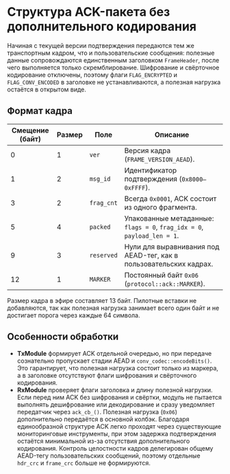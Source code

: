 # Структура ACK-пакета без дополнительного кодирования

Начиная с текущей версии подтверждения передаются тем же транспортным кадром,
что и пользовательские сообщения: полезные данные сопровождаются единственным
заголовком `FrameHeader`, после чего выполняется только скремблирование.
Шифрование и свёрточное кодирование отключены, поэтому флаги
`FLAG_ENCRYPTED` и `FLAG_CONV_ENCODED` в заголовке не устанавливаются, а
полезная нагрузка остаётся в открытом виде.

## Формат кадра

| Смещение (байт) | Размер | Поле         | Описание |
|-----------------|--------|--------------|----------|
| 0               | 1      | `ver`        | Версия кадра (`FRAME_VERSION_AEAD`). |
| 1               | 2      | `msg_id`     | Идентификатор подтверждения (`0x8000–0xFFFF`). |
| 3               | 2      | `frag_cnt`   | Всегда `0x0001`, ACK состоит из одного фрагмента. |
| 5               | 4      | `packed`     | Упакованные метаданные: `flags = 0`, `frag_idx = 0`, `payload_len = 1`. |
| 9               | 3      | `reserved`   | Нули для выравнивания под AEAD-тег, как в пользовательских кадрах. |
| 12              | 1      | `MARKER`     | Постоянный байт `0x06` (`protocol::ack::MARKER`). |

Размер кадра в эфире составляет 13 байт. Пилотные вставки не добавляются, так как
полезная нагрузка занимает всего один байт и не достигает порога через каждые 64
символа.

## Особенности обработки

* **TxModule** формирует ACK отдельной очередью, но при передаче
  сознательно пропускает стадии AEAD и `conv_codec::encodeBits()`.
  Это гарантирует, что полезная нагрузка состоит только из маркера,
  а в заголовке отсутствуют флаги шифрования и свёрточного кодирования.
* **RxModule** проверяет флаги заголовка и длину полезной нагрузки.
  Если перед ним ACK без шифрования и свёртки, модуль не пытается выполнять
  дешифрование или декодирование и сразу уведомляет передатчик через
  `ack_cb_()`. Полезная нагрузка (`0x06`) дополнительно передаётся в основной
  колбэк.
Благодаря единообразной структуре ACK легко проходят через существующие
мониторинговые инструменты, при этом задержка подтверждения остаётся минимальной
из-за отсутствия дополнительного кодирования. Контроль целостности кадров
делегирован общему AEAD-тегу пользовательских сообщений, поэтому отдельные
`hdr_crc` и `frame_crc` больше не формируются.
